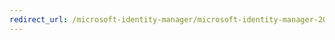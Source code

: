 ```yaml
---
redirect_url: /microsoft-identity-manager/microsoft-identity-manager-2016-upgrade-from-fim-2010-r2
---
```

